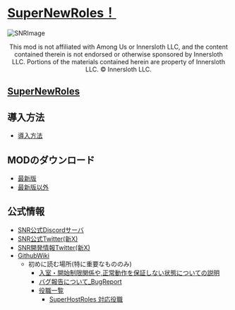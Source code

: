 # [SuperNewRoles！](https://github.com/SuperNewRoles/SuperNewRoles)

![SNRImage](https://github.com/SuperNewRoles/SuperNewRoles/blob/master/images/SNRImage.png)
<center>
This mod is not affiliated with Among Us or Innersloth LLC, and the content contained therein is not endorsed or otherwise sponsored by Innersloth LLC. Portions of the materials contained herein are property of Innersloth LLC. © Innersloth LLC. 
</center>

## [SuperNewRoles](https://github.com/SuperNewRoles/SuperNewRoles)
## 導入方法
 - [導入方法](https://github.com/ykundesu/SuperNewRoles/wiki/%E5%B0%8E%E5%85%A5%E6%96%B9%E6%B3%95)
## MODのダウンロード
 - [最新版](https://github.com/SuperNewRoles/SuperNewRoles/releases/latest)<br>
 - [最新版以外](https://github.com/SuperNewRoles/SuperNewRoles/releases/)
## 公式情報
- [SNR公式Discordサーバ](https://discord.gg/Cqfwx82ynN)
- [SNR公式Twitter(新X)](https://twitter.com/SNROfficials)
- [SNR開発情報Twitter(新X)](https://twitter.com/SNRDevs)
- [GithubWiki](https://github.com/ykundesu/SuperNewRoles/wiki)
  - 初めに読む場所(特に重要なもののみ)
    - [入室・開始制限関係や,正常動作を保証しない状態についての説明](https://github.com/ykundesu/SuperNewRoles/wiki/ClientMode)
    - [バグ報告について_BugReport](https://github.com/ykundesu/SuperNewRoles/wiki/%E3%83%90%E3%82%B0%E5%A0%B1%E5%91%8A%E3%81%AB%E3%81%A4%E3%81%84%E3%81%A6_BugReport)
    - [役職一覧](https://github.com/ykundesu/SuperNewRoles/wiki/%E5%BD%B9%E8%81%B7%E4%B8%80%E8%A6%A7)
        - [SuperHostRoles 対応役職](https://github.com/ykundesu/SuperNewRoles/wiki/%E5%BD%B9%E8%81%B7%E4%B8%80%E8%A6%A7#superhostroles-%E5%AF%BE%E5%BF%9C%E5%BD%B9%E8%81%B7)
